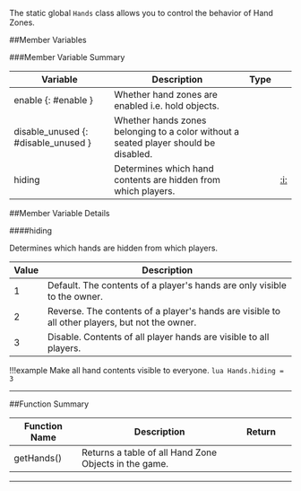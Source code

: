The static global `Hands` class allows you to control the behavior of Hand Zones.

##Member Variables

###Member Variable Summary

Variable | Description | Type | &nbsp;
-- | -- | -- | --
enable {: #enable } | Whether hand zones are enabled i.e. hold objects. | [<span class="tag boo"></span>](types.md) |
disable_unused {: #disable_unused } | Whether hands zones belonging to a color without a seated player should be disabled. | [<span class="tag boo"></span>](types.md) |
hiding  | Determines which hand contents are hidden from which players. | [<span class="tag int"></span>](types.md) | [:i:](#hiding)

##Member Variable Details

####hiding

[<span class="tag int"></span>](types.md) Determines which hands are hidden from which players.

Value | Description
-- | --
1 | Default. The contents of a player's hands are only visible to the owner.
2 | Reverse. The contents of a player's hands are visible to all other players, but not the owner.
3 | Disable. Contents of all player hands are visible to all players.

!!!example
    Make all hand contents visible to everyone.
    ```lua
    Hands.hiding = 3
    ```

---

##Function Summary

Function Name | Description | Return | &nbsp;
-- | -- | -- | --:
getHands() | Returns a table of all Hand Zone Objects in the game. | [<span class="ret tab">](types.md) | &nbsp;

---
